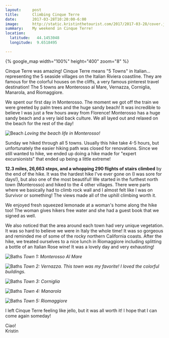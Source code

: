 ```yaml
---
layout:     post
title:      Climbing Cinque Terre
date:       2017-03-28T10:20:00-6:00
image:      http://static.kristinthetourist.com/2017/2017-03-28/cover.jpg
summary:    My weekend in Cinque Terre!
location:
  latitude:   44.1453048
  longitude:  9.6518495

---
```


{% google_map width="100%" height="400" zoom="8" %}

Cinque Terre was amazing!  Cinque Terre means "5 Towns" in Italian... representing the 5 seaside villages on the Italian Riviera coastline.  They are famous for the colorful houses on the cliffs, a very famous pinterest travel destination!  The 5 towns are Monterosso al Mare, Vernazza, Corniglia, Manarola, and Riomaggiore.

We spent our first day in Monterosso.  The moment we got off the train we were greeted by palm trees and the huge sandy beach! It was incredible to believe I was just a few hours away from Florence!  Monterosso has a huge sandy beach and a very laid back culture.  We all layed out and relaxed on the beach for the rest of the day!

![Beach](http://static.kristinthetourist.com/2017/2017-03-28/IMG_3833.jpg)
*Loving the beach life in Monterosso!*



Sunday we hiked through all 5 towns.  Usually this hike take 4-5 hours, but unfortunately the easier hiking path was closed for renovations.  Since we still wanted to hike, we ended up doing a hike made for "expert excursionists" that ended up being a little extreme!

**12.3 miles, 26,663 steps, and a whopping 290 flights of stairs climbed** by the end of the hike. It was the hardest hike I've ever gone on (I was sore for days!), but also one of the most beautiful! We started in the furthest north town (Monterosso) and hiked to the 4 other villages. There were parts where we basically had to climb rock wall and I almost felt like I was on Survivor or something!  The views made all of the uphill climbing worth it.

We enjoyed fresh squeezed lemonade at a woman's home along the hike too! The woman gives hikers free water and she had a guest book that we signed as well.

We also noticed that the area around each town had very unique vegetation. It was so hard to believe we were in Italy the whole time! It was so gorgeous and reminded me of some of the rocky northern California coasts. After the hike, we treated ourselves to a nice lunch in Riomaggiore including splitting a bottle of an Italian Rose wine! It was a lovely day and very exhausting!

![Baths](http://static.kristinthetourist.com/2017/2017-03-28/monterosso.jpg)
*Town 1: Monterosso Al Mare*

![Baths](http://static.kristinthetourist.com/2017/2017-03-28/vernazza.jpg)
*Town 2: Vernazza.  This town was my favorite! I loved the colorful buildings.*

![Baths](http://static.kristinthetourist.com/2017/2017-03-28/corniglia.jpg)
*Town 3: Corniglia*

![Baths](http://static.kristinthetourist.com/2017/2017-03-28/manarola.jpg)
*Town 4: Manarola*

![Baths](http://static.kristinthetourist.com/2017/2017-03-28/riomaggiore.jpg)
*Town 5: Riomaggiore*

I left Cinque Terre feeling like jello, but it was all worth it! I hope that I can come again someday!

Ciao! <br>
Kristin